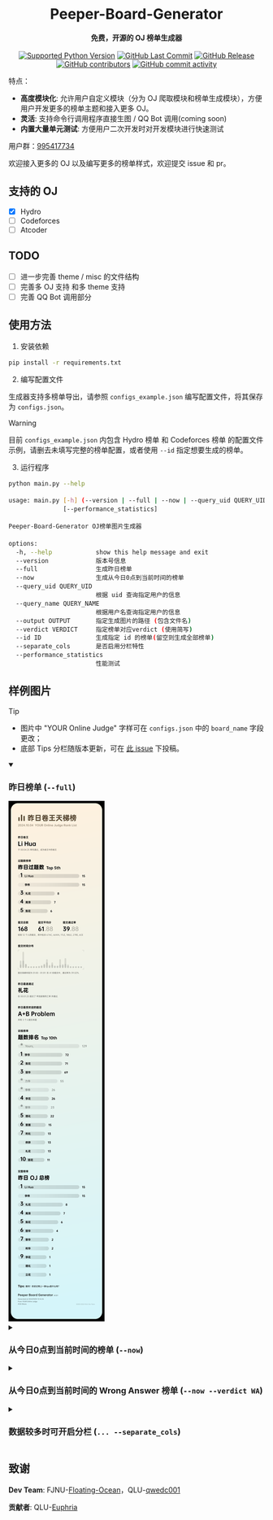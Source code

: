 <h1 align="center">Peeper-Board-Generator</h1>
<div align="center">
  <strong>免费，开源的 OJ 榜单生成器</strong><br>
</div><br>

<div align="center">
  <a href="https://github.com/qwedc001/Peeper-Board-Generator/blob/master/requirements.txt"><img alt="Supported Python Version" src="https://img.shields.io/badge/Python-3.10+-teal?style=flat-square"></a>
  <a href="https://github.com/qwedc001/Peeper-Board-Generator/commits"><img alt="GitHub Last Commit" src="https://img.shields.io/github/last-commit/qwedc001/Peeper-Board-Generator?style=flat-square"></a>
  <a href="https://github.com/qwedc001/Peeper-Board-Generator/releases/latest"><img alt="GitHub Release" src="https://img.shields.io/github/v/release/qwedc001/Peeper-Board-Generator?style=flat-square&label=Peeper-Board-Generator"></a>
  <a href="https://github.com/qwedc001/Peeper-Board-Generator/graphs/contributors"><img alt="GitHub contributors" src="https://img.shields.io/github/contributors/qwedc001/Peeper-Board-Generator?style=flat-square"></a>
  <a href="https://github.com/qwedc001/Peeper-Board-Generator/commits"><img alt="GitHub commit activity" src="https://img.shields.io/github/commit-activity/y/qwedc001/Peeper-Board-Generator?style=flat-square"></a>
</div>


特点：

- **高度模块化**: 允许用户自定义模块（分为 OJ 爬取模块和榜单生成模块），方便用户开发更多的榜单主题和接入更多 OJ。
- **灵活**: 支持命令行调用程序直接生图 / QQ Bot 调用(coming soon)
- **内置大量单元测试**: 方便用户二次开发时对开发模块进行快速测试

用户群：[995417734](https://qm.qq.com/q/Bt45INhxB0)

欢迎接入更多的 OJ 以及编写更多的榜单样式，欢迎提交 issue 和 pr。

## 支持的 OJ
- [x] Hydro
- [ ] Codeforces
- [ ] Atcoder

## TODO
- [ ] 进一步完善 theme / misc 的文件结构
- [ ] 完善多 OJ 支持 和多 theme 支持
- [ ] 完善 QQ Bot 调用部分

## 使用方法
1. 安装依赖
```bash
pip install -r requirements.txt
```
2. 编写配置文件

生成器支持多榜单导出，请参照 `configs_example.json` 编写配置文件，将其保存为 `configs.json`。

> [!WARNING]
> 目前 `configs_example.json` 内包含 Hydro 榜单 和 Codeforces 榜单 的配置文件示例，请删去未填写完整的榜单配置，或者使用 `--id` 指定想要生成的榜单。

3. 运行程序
```bash
python main.py --help

usage: main.py [-h] (--version | --full | --now | --query_uid QUERY_UID | --query_name QUERY_NAME) [--output OUTPUT] [--verdict VERDICT] [--id ID] [--separate_cols]
               [--performance_statistics]

Peeper-Board-Generator OJ榜单图片生成器

options:
  -h, --help            show this help message and exit
  --version             版本号信息
  --full                生成昨日榜单
  --now                 生成从今日0点到当前时间的榜单
  --query_uid QUERY_UID
                        根据 uid 查询指定用户的信息
  --query_name QUERY_NAME
                        根据用户名查询指定用户的信息
  --output OUTPUT       指定生成图片的路径 (包含文件名)
  --verdict VERDICT     指定榜单对应verdict (使用简写)
  --id ID               生成指定 id 的榜单(留空则生成全部榜单)
  --separate_cols       是否启用分栏特性
  --performance_statistics
                        性能测试
```

## 样例图片

> [!TIP]
> - 图片中 "YOUR Online Judge" 字样可在 `configs.json` 中的 `board_name` 字段更改；
> - 底部 Tips 分栏随版本更新，可在 [此 issue](https://github.com/qwedc001/Peeper-Board-Generator/issues/41) 下投稿。

<details open>
<summary><h3>昨日榜单 (<code>--full</code>)</h3></summary>
<img src="example_full.png" alt="昨日榜单" />
</details>

<details>
<summary><h3>从今日0点到当前时间的榜单 (<code>--now</code>)</h3></summary>
<img src="example_now.png" alt="今日榜单" />
</details>

<details>
<summary><h3>从今日0点到当前时间的 Wrong Answer 榜单 (<code>--now --verdict WA</code>)</h3></summary>
<img src="example_verdict_wa.png" alt="今日特定 verdict 榜单" />
</details>

<details>
<summary><h3>数据较多时可开启分栏 (<code>... --separate_cols</code>)</h3></summary>
<img src="example_full_multi.png" alt="开启分栏的昨日榜单" />
</details>


## 致谢

**Dev Team**: FJNU-[Floating-Ocean](https://github.com/Floating-Ocean)，QLU-[qwedc001](https://github.com/qwedc001)

**贡献者**: QLU-[Euphria](https://github.com/Euphria)
